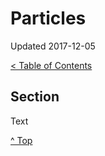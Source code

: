 <head>
</head>

# Particles

Updated 2017-12-05

[< Table of Contents][0]

## Section

Text

[^ Top][99]

[0]: ../README.md
[99]: README.md
